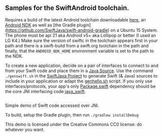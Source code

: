 ## Samples for the SwiftAndroid toolchain.

Requires a build of the latest Android toolchain downloadable [here](http://johnholdsworth.com/android_toolchain.tgz),
an [Android NDK](http://developer.android.com/ndk/downloads/index.html) as well as [the Gradle plugin]
(https://github.com/SwiftJava/swift-android-gradle) on a Ubuntu 15 System. The phone must be api 21
aka Android v5+ aka Lollipop or better (I used an LG K4.) Make sure the version of swiftc in the
toolchain appears first in your path and there is a swift-build from a swift.org toolchain in the
path and finally, that the `ANDROID_NDK_HOME` environment variable is set to the path to the NDK.

To create a new application, decide on a pair of interfaces to connect to and from your Swift
code and place them in a [Java Source](https://github.com/SwiftJava/swift-android-samples/blob/master/swifthello/src/main/java/com/jh/SwiftHello.java).
Use the command `./genswift.sh` in the [SwiftJava Project](https://github.com/SwiftJava/SwiftJava)
to generate Swift (& Java) sources to include in your application or adapt the
[genhello.sh](https://github.com/SwiftJava/SwiftJava/blob/master/genhello.sh) script.
If you only use interfaces/protocols, your app's only
[Package.swift](https://github.com/SwiftJava/swift-android-samples/blob/master/swifthello/src/main/swift/Package.swift)
dependency should be the core JNI interfacing code [java_swift](https://github.com/SwiftJava/java_swift).

## 

Simple demo of Swift code accessed over JNI.

To build, setup the Gradle plugin, then run `./gradlew installDebug`

This demo is licensed under the Creative Commons CC0 license:
do whatever you want.

